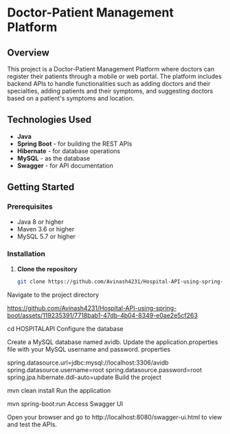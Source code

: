 # Doctor-Patient Management Platform

## Overview

This project is a Doctor-Patient Management Platform where doctors can register their patients through a mobile or web portal. The platform includes backend APIs to handle functionalities such as adding doctors and their specialties, adding patients and their symptoms, and suggesting doctors based on a patient's symptoms and location.

## Technologies Used

- **Java**
- **Spring Boot** - for building the REST APIs
- **Hibernate** - for database operations
- **MySQL** - as the database
- **Swagger** - for API documentation

## Getting Started

### Prerequisites

- Java 8 or higher
- Maven 3.6 or higher
- MySQL 5.7 or higher

### Installation

1. **Clone the repository**
   ```sh
   git clone https://github.com/Avinash4231/Hospital-API-using-spring-boot
Navigate to the project directory



https://github.com/Avinash4231/Hospital-API-using-spring-boot/assets/119235391/7718bab1-47db-4b04-8349-e0ae2e5cf263


cd HOSPITALAPI
Configure the database

Create a MySQL database named avidb.
Update the application.properties file with your MySQL username and password.
properties

spring.datasource.url=jdbc:mysql://localhost:3306/avidb
spring.datasource.username=root
spring.datasource.password=root
spring.jpa.hibernate.ddl-auto=update
Build the project


mvn clean install
Run the application


mvn spring-boot:run
Access Swagger UI

Open your browser and go to http://localhost:8080/swagger-ui.html to view and test the APIs.

